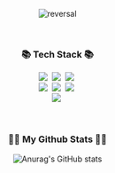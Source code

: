 <div>
<div align="center">
  
![reversal](https://capsule-render.vercel.app/api?type=rect&text=sbk930123&fontAlign=30&fontSize=30&desc=Welcome%20To%20My%20Github%20Profile&descAlign=60&descAlignY=50&theme=radical)
</div>
<br>

<h3 align="center">📚 Tech Stack 📚</h3>
<p align="center">
  <img src="https://img.shields.io/badge/HTML5-E34F26?style=flat-square&logo=HTML5&logoColor=white"/></a>&nbsp
  <img src="https://img.shields.io/badge/CSS3-1572B6?style=flat-square&logo=CSS3&logoColor=white"/></a>&nbsp 
  <img src="https://img.shields.io/badge/JAVASCRIPT-F7DF1E?style=flat-square&logo=javascript&logoColor=black"/></a>&nbsp 
  <br>
  <img src="https://img.shields.io/badge/REACT-61DAFB?style=flat-square&logo=react&logoColor=black"/></a>&nbsp 
  <img src="https://img.shields.io/badge/NODE.JS-339933?style=flat-square&logo=nodedotjs&logoColor=white"/></a>&nbsp 
  <img src="https://img.shields.io/badge/EXPRESS-000000?style=flat-square&logo=express&logoColor=white"/></a>&nbsp 
  <br>
  <img src="https://img.shields.io/badge/VUE.JS-4FC08D?style=for-the-badge&logo=vuedotjs&logoColor=white"></a>&nbsp 
</p>

<br>
<h3 align="center">👩‍💻 My Github Stats 👩‍💻</h3>
<div align="center">

![Anurag's GitHub stats](https://github-readme-stats.vercel.app/api?username=sbk930123&show_icons=true&theme=radical)
</div>
